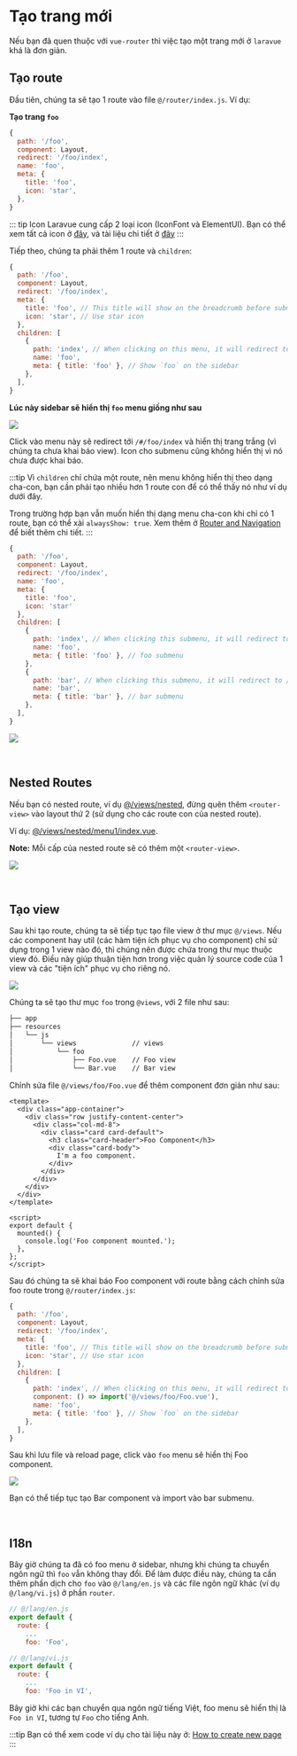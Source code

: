 # Tạo trang mới

Nếu bạn đã quen thuộc với `vue-router` thì việc tạo một trang mới ở `laravue` khá là đơn giản.

## Tạo route

Đầu tiên, chúng ta sẽ tạo 1 route vào file `@/router/index.js`. Ví dụ:

**Tạo trang `foo`**

```js
{
  path: '/foo',
  component: Layout,
  redirect: '/foo/index',
  name: 'foo',
  meta: {
    title: 'foo',
    icon: 'star',
  },
}
```

::: tip Icon
Laravue cung cấp 2 loại icon (IconFont và ElementUI). Bạn có thể xem tất cả icon ở [đây](https://laravue.dev/#/element-ui/icons), và tài liệu chi tiết ở [đây](/guide/advanced/icon.md)
:::

Tiếp theo, chúng ta phải thêm 1 route và `children`:
```js
{
  path: '/foo',
  component: Layout,
  redirect: '/foo/index',
  meta: {
    title: 'foo', // This title will show on the breadcrumb before submenu's title
    icon: 'star', // Use star icon
  },
  children: [
    {
      path: 'index', // When clicking on this menu, it will redirect to /#/foo/index
      name: 'foo',
      meta: { title: 'foo' }, // Show `foo` on the sidebar
    },
  ],
}
```

**Lúc này sidebar sẽ hiển thị `foo` menu giống như sau**

![](https://cp5.sgp1.cdn.digitaloceanspaces.com/zoro/laravue-cdn/foo.png)

Click vào menu này sẽ redirect tới `/#/foo/index` và hiển thị trang trắng (vì chúng ta chưa khai báo view). Icon cho submenu cũng không hiển thị vì nó chưa được khai báo.
<br/>

:::tip
Vì `children` chỉ chứa một route, nên menu không hiển thị theo dạng cha-con, bạn cần phải tạo nhiều hơn 1 route con để có thể thấy nó như ví dụ dưới đây.

Trong trường hợp bạn vẫn muốn hiển thị dạng menu cha-con khi chỉ có 1 route, bạn có thể xài `alwaysShow: true`. Xem thêm ở [Router and Navigation](/guide/essentials/router-and-nav.md) để biết thêm chi tiết.
:::

```js
{
  path: '/foo',
  component: Layout,
  redirect: '/foo/index',
  name: 'foo',
  meta: {
    title: 'foo',
    icon: 'star'
  },
  children: [
    { 
      path: 'index', // When clicking this submenu, it will redirect to /#/foo/index
      name: 'foo', 
      meta: { title: 'foo' }, // foo submenu
    },
    { 
      path: 'bar', // When clicking this submenu, it will redirect to /#/foo/bar 
      name: 'bar',
      meta: { title: 'bar' }, // bar submenu
    },
  ],
}
```

![](https://cp5.sgp1.cdn.digitaloceanspaces.com/zoro/laravue-cdn/foo-bar.png)

<br/>

## Nested Routes

Nếu bạn có nested route, ví dụ [@/views/nested](https://github.com/tuandm/laravue/blob/master/resources/js/views/nested), đừng quên thêm `<router-view>` vào layout thứ 2 (sử dụng cho các route con của nested route).

Ví dụ: [@/views/nested/menu1/index.vue](https://github.com/tuandm/laravue/blob/master/resources/js/views/nested/menu1/index.vue).

**Note:** Mỗi cấp của nested route sẽ có thêm một `<router-view>`.

![](https://cp5.sgp1.cdn.digitaloceanspaces.com/zoro/laravue-cdn/nested.png)

<br/>

## Tạo view

Sau khi tạo route, chúng ta sẽ tiếp tục tạo file view ở thư mục `@/views`. Nếu các component hay util (các hàm tiện ích phục vụ cho component) chỉ sử dụng trong 1 view nào đó, thì chúng nên được chứa trong thư mục thuộc view đó. Điều này giúp thuận tiện hơn trong việc quản lý source code của 1 view và các "tiện ích" phục vụ cho riêng nó.

![](https://cp5.sgp1.cdn.digitaloceanspaces.com/zoro/laravue-cdn/view-components.png)

Chúng ta sẽ tạo thư mục `foo` trong `@views`, với 2 file như sau:

```bash
├── app                        
├── resources                  
│   └── js                     
│       └── views              // views
│           └── foo            
│               ├── Foo.vue    // Foo view
│               └── Bar.vue    // Bar view
```

Chỉnh sửa file `@/views/foo/Foo.vue` để thêm component đơn giản như sau:

```
<template>
  <div class="app-container">
    <div class="row justify-content-center">
      <div class="col-md-8">
        <div class="card card-default">
          <h3 class="card-header">Foo Component</h3>
          <div class="card-body">
            I'm a foo component.
          </div>
        </div>
      </div>
    </div>
  </div>
</template>

<script>
export default {
  mounted() {
    console.log('Foo component mounted.');
  },
};
</script>

```

Sau đó chúng ta sẽ khai báo Foo component với route bằng cách chỉnh sửa foo route trong `@/router/index.js`:
```js
{
  path: '/foo',
  component: Layout,
  redirect: '/foo/index',
  meta: {
    title: 'foo', // This title will show on the breadcrumb before submenu's title
    icon: 'star', // Use star icon
  },
  children: [
    {
      path: 'index', // When clicking on this menu, it will redirect to /#/foo/index
      component: () => import('@/views/foo/Foo.vue'),
      name: 'foo',
      meta: { title: 'foo' }, // Show `foo` on the sidebar
    },
  ],
}
```

Sau khi lưu file và reload page, click vào `foo` menu sẽ hiển thị Foo component.

![](https://cp5.sgp1.cdn.digitaloceanspaces.com/zoro/laravue-cdn/foo-component.png)

Bạn có thể tiếp tục tạo Bar component và import vào bar submenu.

<br/>

## I18n

Bây giờ chúng ta đã có foo menu ở sidebar, nhưng khi chúng ta chuyển ngôn ngữ thì `foo` vẫn không thay đổi. Để làm được điều này, chúng ta cần thêm phần dịch cho `foo` vào `@/lang/en.js` và các file ngôn ngữ khác (ví dụ `@/lang/vi.js`) ở phần `router`.

```js
// @/lang/en.js
export default {
  route: {
    ...
    foo: 'Foo',

// @/lang/vi.js
export default {
  route: {
    ...
    foo: 'Foo in VI',
```
Bây giờ khi các bạn chuyển qua ngôn ngữ tiếng Việt, foo menu sẽ hiển thị là `Foo in VI`, tương tự `Foo` cho tiếng Anh.

:::tip
Bạn có thể xem code ví dụ cho tài liệu này ở: [How to create new page](https://github.com/tuandm/laravue/compare/guide/how-to-add-new-page?expand=1)
:::
